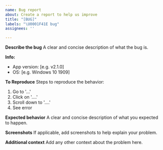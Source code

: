 ```yaml
---
name: Bug report
about: Create a report to help us improve
title: "[BUG]"
labels: "\U0001F41E bug"
assignees: ''

---
```


**Describe the bug**
A clear and concise description of what the bug is.

**Info:**
 - App version: [e.g. v2.1.0]
 - OS: [e.g. Windows 10 1909]

**To Reproduce**
Steps to reproduce the behavior:
1. Go to '...'
2. Click on '....'
3. Scroll down to '....'
4. See error

**Expected behavior**
A clear and concise description of what you expected to happen.

**Screenshots**
If applicable, add screenshots to help explain your problem.

**Additional context**
Add any other context about the problem here.

